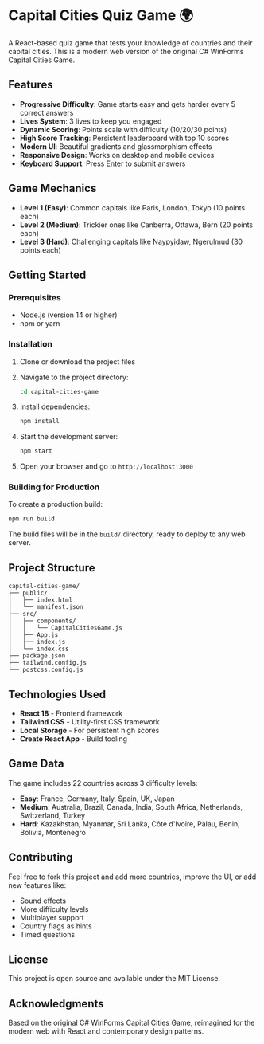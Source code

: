 # Capital Cities Quiz Game 🌍

A React-based quiz game that tests your knowledge of countries and their capital cities. This is a modern web version of the original C# WinForms Capital Cities Game.

## Features

- **Progressive Difficulty**: Game starts easy and gets harder every 5 correct answers
- **Lives System**: 3 lives to keep you engaged
- **Dynamic Scoring**: Points scale with difficulty (10/20/30 points)
- **High Score Tracking**: Persistent leaderboard with top 10 scores
- **Modern UI**: Beautiful gradients and glassmorphism effects
- **Responsive Design**: Works on desktop and mobile devices
- **Keyboard Support**: Press Enter to submit answers

## Game Mechanics

- **Level 1 (Easy)**: Common capitals like Paris, London, Tokyo (10 points each)
- **Level 2 (Medium)**: Trickier ones like Canberra, Ottawa, Bern (20 points each)  
- **Level 3 (Hard)**: Challenging capitals like Naypyidaw, Ngerulmud (30 points each)

## Getting Started

### Prerequisites

- Node.js (version 14 or higher)
- npm or yarn

### Installation

1. Clone or download the project files
2. Navigate to the project directory:
   ```bash
   cd capital-cities-game
   ```

3. Install dependencies:
   ```bash
   npm install
   ```

4. Start the development server:
   ```bash
   npm start
   ```

5. Open your browser and go to `http://localhost:3000`

### Building for Production

To create a production build:

```bash
npm run build
```

The build files will be in the `build/` directory, ready to deploy to any web server.

## Project Structure

```
capital-cities-game/
├── public/
│   ├── index.html
│   └── manifest.json
├── src/
│   ├── components/
│   │   └── CapitalCitiesGame.js
│   ├── App.js
│   ├── index.js
│   └── index.css
├── package.json
├── tailwind.config.js
└── postcss.config.js
```

## Technologies Used

- **React 18** - Frontend framework
- **Tailwind CSS** - Utility-first CSS framework
- **Local Storage** - For persistent high scores
- **Create React App** - Build tooling

## Game Data

The game includes 22 countries across 3 difficulty levels:

- **Easy**: France, Germany, Italy, Spain, UK, Japan
- **Medium**: Australia, Brazil, Canada, India, South Africa, Netherlands, Switzerland, Turkey
- **Hard**: Kazakhstan, Myanmar, Sri Lanka, Côte d'Ivoire, Palau, Benin, Bolivia, Montenegro

## Contributing

Feel free to fork this project and add more countries, improve the UI, or add new features like:

- Sound effects
- More difficulty levels  
- Multiplayer support
- Country flags as hints
- Timed questions

## License

This project is open source and available under the MIT License.

## Acknowledgments

Based on the original C# WinForms Capital Cities Game, reimagined for the modern web with React and contemporary design patterns.
